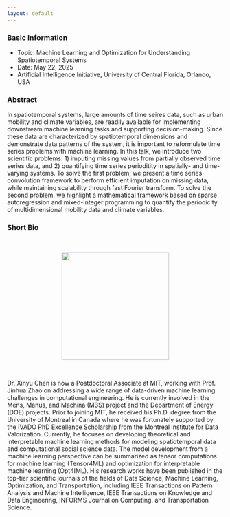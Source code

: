 ```yaml
---
layout: default
---
```


### Basic Information

- Topic: Machine Learning and Optimization for Understanding Spatiotemporal Systems
- Date: May 22, 2025
- Artificial Intelligence Initiative, University of Central Florida, Orlando, USA

### Abstract

In spatiotemporal systems, large amounts of time seires data, such as urban mobility and climate variables, are readily available for implementing downstream machine learning tasks and supporting decision-making. Since these data are characterized by spatiotemporal dimensions and demonstrate data patterns of the system, it is important to reformulate time series problems with machine learning. In this talk, we introduce two scientific problems: 1) imputing missing values from partially observed time series data, and 2) quantifying time series perioditity in spatially- and time-varying systems. To solve the first problem, we present a time series convolution framework to perform efficient imputation on missing data, while maintaining scalability through fast Fourier transform. To solve the second problem, we highlight a mathematical framework based on sparse autoregression and mixed-integer programming to quantify the periodicity of multidimensional mobility data and climate variables.

### Short Bio

<br>

<p align="center">
<img align="middle" src="https://spatiotemporal-data.github.io/images/xinyu24.png" width="250" />
</p>

<br>

Dr. Xinyu Chen is now a Postdoctoral Associate at MIT, working with Prof. Jinhua Zhao on addressing a wide range of data-driven machine learning challenges in computational engineering. He is currently involved in the Mens, Manus, and Machina (M3S) project and the Department of Energy (DOE) projects. Prior to joining MIT, he received his Ph.D. degree from the University of Montreal in Canada where he was fortunately supported by the IVADO PhD Excellence Scholarship from the Montreal Institute for Data Valorization. Currently, he focuses on developing theoretical and interpretable machine learning methods for modeling spatiotemporal data and computational social science data. The model development from a machine learning perspective can be summarized as tensor computations for machine learning (Tensor4ML) and optimization for interpretable machine learning (Opt4IML). His research works have been published in the top-tier scientific journals of the fields of Data Science, Machine Learning, Optimization, and Transportation, including IEEE Transactions on Pattern Analysis and Machine Intelligence, IEEE Transactions on Knowledge and Data Engineering, INFORMS Journal on Computing, and Transportation Science.



<br>
